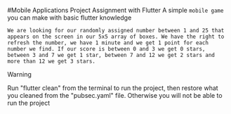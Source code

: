 #Mobile Applications Project Assignment with Flutter
A simple `mobile game` you can make with basic flutter knowledge
```
We are looking for our randomly assigned number between 1 and 25 that appears on the screen in our 5x5 array of boxes. We have the right to refresh the number, we have 1 minute and we get 1 point for each number we find. If our score is between 0 and 3 we get 0 stars, between 3 and 7 we get 1 star, between 7 and 12 we get 2 stars and more than 12 we get 3 stars.
```
> [!WARNING]
> Run "flutter clean" from the terminal to run the project, then restore what you cleaned from the "pubsec.yaml" file. Otherwise you will not be able to run the project
